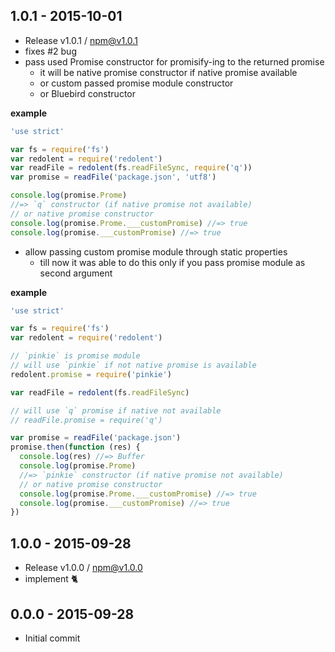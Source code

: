 

## 1.0.1 - 2015-10-01
- Release v1.0.1 / npm@v1.0.1
- fixes #2 bug
- pass used Promise constructor for promisify-ing to the returned promise
  + it will be native promise constructor if native promise available
  + or custom passed promise module constructor
  + or Bluebird constructor

**example**

```js
'use strict'

var fs = require('fs')
var redolent = require('redolent')
var readFile = redolent(fs.readFileSync, require('q'))
var promise = readFile('package.json', 'utf8')

console.log(promise.Prome)
//=> `q` constructor (if native promise not available)
// or native promise constructor
console.log(promise.Prome.___customPromise) //=> true
console.log(promise.___customPromise) //=> true
```

- allow passing custom promise module through static properties
  + till now it was able to do this only if you pass promise module as second argument

**example**

```js
'use strict'

var fs = require('fs')
var redolent = require('redolent')

// `pinkie` is promise module
// will use `pinkie` if not native promise is available
redolent.promise = require('pinkie')

var readFile = redolent(fs.readFileSync)

// will use `q` promise if native not available
// readFile.promise = require('q')

var promise = readFile('package.json')
promise.then(function (res) {
  console.log(res) //=> Buffer
  console.log(promise.Prome)
  //=> `pinkie` constructor (if native promise not available)
  // or native promise constructor
  console.log(promise.Prome.___customPromise) //=> true
  console.log(promise.___customPromise) //=> true
})
```

## 1.0.0 - 2015-09-28
- Release v1.0.0 / npm@v1.0.0
- implement :cat2:

## 0.0.0 - 2015-09-28
- Initial commit